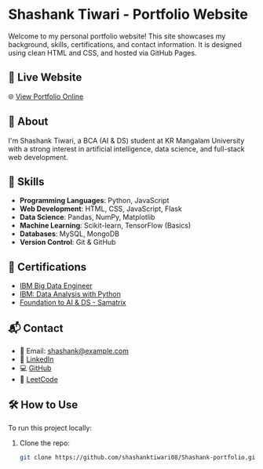# Shashank Tiwari - Portfolio Website

Welcome to my personal portfolio website! This site showcases my background, skills, certifications, and contact information. It is designed using clean HTML and CSS, and hosted via GitHub Pages.

## 🔗 Live Website

🌐 [View Portfolio Online](https://shashanktiwari08.github.io/Shashank-portfolio/)

## 📌 About

I'm Shashank Tiwari, a BCA (AI & DS) student at KR Mangalam University with a strong interest in artificial intelligence, data science, and full-stack web development.

## 🧠 Skills

- **Programming Languages**: Python, JavaScript
- **Web Development**: HTML, CSS, JavaScript, Flask
- **Data Science**: Pandas, NumPy, Matplotlib
- **Machine Learning**: Scikit-learn, TensorFlow (Basics)
- **Databases**: MySQL, MongoDB
- **Version Control**: Git & GitHub

## 📜 Certifications

- [IBM Big Data Engineer](https://courses.ibmcep.cognitiveclass.ai/certificates/55c0a38b36734347b091222b98104b3a)
- [IBM: Data Analysis with Python](https://courses.cognitiveclass.ai/certificates/5c75085113064e1ebcc426be0268ba3b)
- [Foundation to AI & DS - Samatrix](https://www.netcredential.com/verify/roy8Hkno1u)

## 📬 Contact

- 📧 Email: [shashank@example.com](mailto:shashank@example.com)
- 🔗 [LinkedIn](https://linkedin.com/in/shashanktiwari)
- 💻 [GitHub](https://github.com/shashanktiwari)
- 🧠 [LeetCode](https://leetcode.com/shashanktiwari)

## 🛠️ How to Use

To run this project locally:

1. Clone the repo:
   ```bash
   git clone https://github.com/shashanktiwari08/Shashank-portfolio.git

